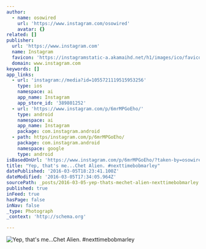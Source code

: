 ```yaml
---
author:
  - name: osowired
    url: 'https://www.instagram.com/osowired'
    avatar: {}
related: []
publisher:
  url: 'https://www.instagram.com'
  name: Instagram
  favicon: 'https://instagramstatic-a.akamaihd.net/h1/images/ico/favicon.ico/7cdab0872b15.ico'
  domain: www.instagram.com
keywords: []
app_links:
  - url: 'instagram://media?id=1055721119515953256'
    type: ios
    namespace: ai
    app_name: Instagram
    app_store_id: '389801252'
  - url: 'https://www.instagram.com/p/6mrMPGoEho/'
    type: android
    namespace: ai
    app_name: Instagram
    package: com.instagram.android
  - path: https/instagram.com/p/6mrMPGoEho/
    package: com.instagram.android
    namespace: google
    type: android
isBasedOnUrl: 'https://www.instagram.com/p/6mrMPGoEho/?taken-by=osowired'
title: "Yep, that's me...Chet Alien. #nexttimebobmarley"
datePublished: '2016-03-05T18:23:41.100Z'
dateModified: '2016-03-05T17:34:05.964Z'
sourcePath: _posts/2016-03-05-yep-thats-mechet-alien-nexttimebobmarley.md
published: true
inFeed: true
hasPage: false
inNav: false
_type: Photograph
_context: 'http://schema.org'

---
```

![Yep&comma; that's me&period;&period;&period;Chet Alien&period; &num;nexttimebobmarley](https://scontent.cdninstagram.com/t51.2885-15/s640x640/sh0.08/e35/11849316_856762961039938_1276196760_n.jpg?ig_cache_key=MTA1NTcyMTExOTUxNTk1MzI1Ng%3D%3D.2)